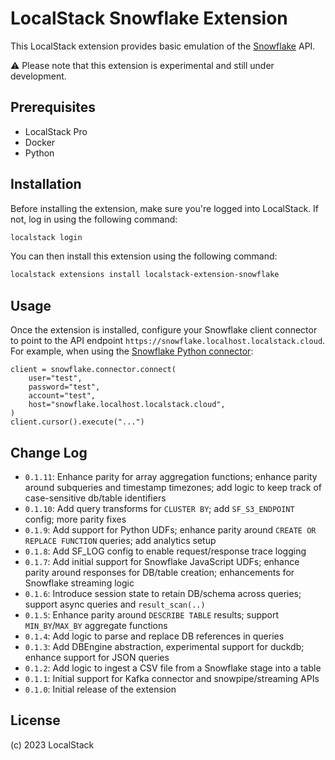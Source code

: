 LocalStack Snowflake Extension
=============================================

This LocalStack extension provides basic emulation of the [Snowflake](https://snowflake.com) API.

⚠️ Please note that this extension is experimental and still under development.

## Prerequisites

- LocalStack Pro
- Docker
- Python

## Installation

Before installing the extension, make sure you're logged into LocalStack. If not, log in using the following command:

```bash
localstack login
```

You can then install this extension using the following command:

```bash
localstack extensions install localstack-extension-snowflake
```

## Usage

Once the extension is installed, configure your Snowflake client connector to point to the API endpoint `https://snowflake.localhost.localstack.cloud`. For example, when using the [Snowflake Python connector](https://github.com/snowflakedb/snowflake-connector-python):
```
client = snowflake.connector.connect(
    user="test",
    password="test",
    account="test",
    host="snowflake.localhost.localstack.cloud",
)
client.cursor().execute("...")
```

## Change Log

* `0.1.11`: Enhance parity for array aggregation functions; enhance parity around subqueries and timestamp timezones; add logic to keep track of case-sensitive db/table identifiers
* `0.1.10`: Add query transforms for `CLUSTER BY`; add `SF_S3_ENDPOINT` config; more parity fixes
* `0.1.9`: Add support for Python UDFs; enhance parity around `CREATE OR REPLACE FUNCTION` queries; add analytics setup
* `0.1.8`: Add SF_LOG config to enable request/response trace logging
* `0.1.7`: Add initial support for Snowflake JavaScript UDFs; enhance parity around responses for DB/table creation; enhancements for Snowflake streaming logic
* `0.1.6`: Introduce session state to retain DB/schema across queries; support async queries and `result_scan(..)`
* `0.1.5`: Enhance parity around `DESCRIBE TABLE` results; support `MIN_BY`/`MAX_BY` aggregate functions
* `0.1.4`: Add logic to parse and replace DB references in queries
* `0.1.3`: Add DBEngine abstraction, experimental support for duckdb; enhance support for JSON queries
* `0.1.2`: Add logic to ingest a CSV file from a Snowflake stage into a table
* `0.1.1`: Initial support for Kafka connector and snowpipe/streaming APIs
* `0.1.0`: Initial release of the extension

## License

(c) 2023 LocalStack

